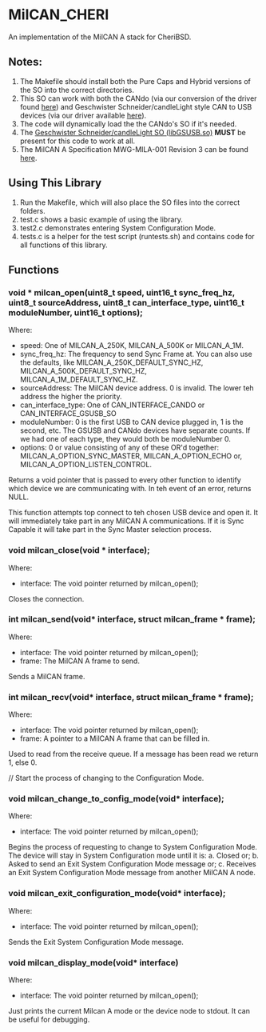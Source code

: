 # MilCAN_CHERI
An implementation of the MilCAN A stack for CheriBSD.

## Notes:
1. The Makefile should install both the Pure Caps and Hybrid versions of the SO into the correct directories.
2. This SO can work with both the CANdo (via our conversion of the driver found [here](https://github.com/GrassHopper1977/CANdoCheriBSD)) and Geschwister Schneider/candleLight style CAN to USB devices (via our driver available [here](https://github.com/GrassHopper1977/BSD-USB-to-CAN)).
3. The code will dynamically load the the CANdo's SO if it's needed.
4. The [Geschwister Schneider/candleLight SO (libGSUSB.so)](https://github.com/GrassHopper1977/BSD-USB-to-CAN) **MUST** be present for this code to work at all.
5. The MilCAN A Specification MWG-MILA-001 Revision 3 can be found [here](http://www.milcan.org).


## Using This Library
1. Run the Makefile, which will also place the SO files into the correct folders.
2. test.c shows a basic example of using the library.
3. test2.c demonstrates entering System Configuration Mode.
4. tests.c is a helper for the test script (runtests.sh) and contains code for all functions of this library.

## Functions

### void * milcan_open(uint8_t speed, uint16_t sync_freq_hz, uint8_t sourceAddress, uint8_t can_interface_type, uint16_t moduleNumber, uint16_t options);
Where:
* speed: One of MILCAN_A_250K, MILCAN_A_500K or MILCAN_A_1M.
* sync_freq_hz: The frequency to send Sync Frame at. You can also use the defaults, like MILCAN_A_250K_DEFAULT_SYNC_HZ, MILCAN_A_500K_DEFAULT_SYNC_HZ, MILCAN_A_1M_DEFAULT_SYNC_HZ.
* sourceAddress: The MilCAN device address. 0 is invalid. The lower teh address the higher the priority.
* can_interface_type: One of CAN_INTERFACE_CANDO or CAN_INTERFACE_GSUSB_SO
* moduleNumber: 0 is the first USB to CAN device plugged in, 1 is the second, etc. The GSUSB and CANdo devices have separate counts. If we had one of each type, they would both be moduleNumber 0.
* options: 0 or value consisting of any of these OR'd together: MILCAN_A_OPTION_SYNC_MASTER, MILCAN_A_OPTION_ECHO or, MILCAN_A_OPTION_LISTEN_CONTROL.

Returns a void pointer that is passed to every other function to identify which device we are communicating with. In teh event of an error, returns NULL.

This function attempts top connect to teh chosen USB device and open it. It will immediately take part in any MilCAN A communications. If it is Sync Capable it will take part in the Sync Master selection process.

### void milcan_close(void * interface);
Where:
* interface: The void pointer returned by milcan_open();

Closes the connection.

### int milcan_send(void* interface, struct milcan_frame * frame);
Where:
* interface: The void pointer returned by milcan_open();
* frame: The MilCAN A frame to send.

Sends a MilCAN frame.

### int milcan_recv(void* interface, struct milcan_frame * frame);
Where:
* interface: The void pointer returned by milcan_open();
* frame: A pointer to a MilCAN A frame that can be filled in.

Used to read from the receive queue. If a message has been read we return 1, else 0.

// Start the process of changing to the Configuration Mode.
### void milcan_change_to_config_mode(void* interface);
Where:
* interface: The void pointer returned by milcan_open();

Begins the process of requesting to change to System Configuration Mode. The device will stay in System Configuration mode until it is:
a. Closed or;
b. Asked to send an Exit System Configuration Mode message or;
c. Receives an Exit System Configuration Mode message from another MilCAN A node.

### void milcan_exit_configuration_mode(void* interface);
Where:
* interface: The void pointer returned by milcan_open();

Sends the Exit System Configuration Mode message.

### void milcan_display_mode(void* interface)
Where:
* interface: The void pointer returned by milcan_open();

Just prints the current Milcan A mode or the device node to stdout. It can be useful for debugging.
